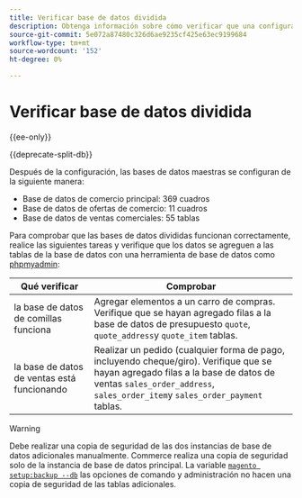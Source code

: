 ```yaml
---
title: Verificar base de datos dividida
description: Obtenga información sobre cómo verificar que una configuración de base de datos dividida en comercio funciona correctamente.
source-git-commit: 5e072a87480c326d6ae9235cf425e63ec9199684
workflow-type: tm+mt
source-wordcount: '152'
ht-degree: 0%

---
```



# Verificar base de datos dividida

{{ee-only}}

{{deprecate-split-db}}

Después de la configuración, las bases de datos maestras se configuran de la siguiente manera:

- Base de datos de comercio principal: 369 cuadros
- Base de datos de ofertas de comercio: 11 cuadros
- Base de datos de ventas comerciales: 55 tablas

Para comprobar que las bases de datos divididas funcionan correctamente, realice las siguientes tareas y verifique que los datos se agreguen a las tablas de la base de datos con una herramienta de base de datos como [phpmyadmin](../../installation/prerequisites/optional-software.md#phpmyadmin):

| Qué verificar | Comprobar |
| -------------- | ------------- |
| la base de datos de comillas funciona | Agregar elementos a un carro de compras. Verifique que se hayan agregado filas a la base de datos de presupuesto `quote`, `quote_address`y `quote_item` tablas. |
| la base de datos de ventas está funcionando | Realizar un pedido (cualquier forma de pago, incluyendo cheque/giro). Verifique que se hayan agregado filas a la base de datos de ventas `sales_order_address`, `sales_order_item`y `sales_order_payment` tablas. |

>[!WARNING]
>
>Debe realizar una copia de seguridad de las dos instancias de base de datos adicionales manualmente. Commerce realiza una copia de seguridad solo de la instancia de base de datos principal. La variable [`magento setup:backup --db`](../../installation/tutorials/backup.md) las opciones de comando y administración no hacen una copia de seguridad de las tablas adicionales.
